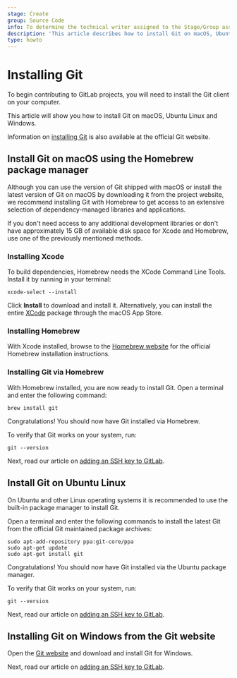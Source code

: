 ```yaml
---
stage: Create
group: Source Code
info: To determine the technical writer assigned to the Stage/Group associated with this page, see https://about.gitlab.com/handbook/engineering/ux/technical-writing/#assignments
description: 'This article describes how to install Git on macOS, Ubuntu Linux and Windows.'
type: howto
---
```


# Installing Git

To begin contributing to GitLab projects,
you will need to install the Git client on your computer.

This article will show you how to install Git on macOS, Ubuntu Linux and Windows.

Information on [installing Git](https://git-scm.com/book/en/v2/Getting-Started-Installing-Git)
is also available at the official Git website.

## Install Git on macOS using the Homebrew package manager

Although you can use the version of Git shipped with macOS or install the latest
version of Git on macOS by downloading it from the project website, we recommend
installing Git with Homebrew to get access to an extensive selection of
dependency-managed libraries and applications.

If you don't need access to any additional development libraries or don't have
approximately 15 GB of available disk space for Xcode and Homebrew, use one of
the previously mentioned methods.

### Installing Xcode

To build dependencies, Homebrew needs the XCode Command Line Tools. Install
it by running in your terminal:

```shell
xcode-select --install
```

Click **Install** to download and install it. Alternatively, you can install
the entire [XCode](https://developer.apple.com/xcode/) package through the
macOS App Store.

### Installing Homebrew

With Xcode installed, browse to the [Homebrew website](https://brew.sh/index.html)
for the official Homebrew installation instructions.

### Installing Git via Homebrew

With Homebrew installed, you are now ready to install Git.
Open a terminal and enter the following command:

```shell
brew install git
```

Congratulations! You should now have Git installed via Homebrew.

To verify that Git works on your system, run:

```shell
git --version
```

Next, read our article on [adding an SSH key to GitLab](../../../ssh/README.md).

## Install Git on Ubuntu Linux

On Ubuntu and other Linux operating systems
it is recommended to use the built-in package manager to install Git.

Open a terminal and enter the following commands
to install the latest Git from the official Git maintained package archives:

```shell
sudo apt-add-repository ppa:git-core/ppa
sudo apt-get update
sudo apt-get install git
```

Congratulations! You should now have Git installed via the Ubuntu package manager.

To verify that Git works on your system, run:

```shell
git --version
```

Next, read our article on [adding an SSH key to GitLab](../../../ssh/README.md).

## Installing Git on Windows from the Git website

Open the [Git website](https://git-scm.com/) and download and install Git for Windows.

Next, read our article on [adding an SSH key to GitLab](../../../ssh/README.md).

<!-- ## Troubleshooting

Include any troubleshooting steps that you can foresee. If you know beforehand what issues
one might have when setting this up, or when something is changed, or on upgrading, it's
important to describe those, too. Think of things that may go wrong and include them here.
This is important to minimize requests for support, and to avoid doc comments with
questions that you know someone might ask.

Each scenario can be a third-level heading, e.g. `### Getting error message X`.
If you have none to add when creating a doc, leave this section in place
but commented out to help encourage others to add to it in the future. -->
